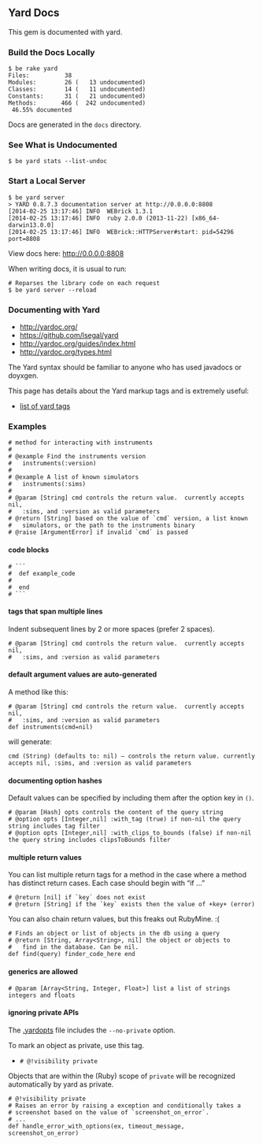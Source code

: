 ## Yard Docs

This gem is documented with yard.

### Build the Docs Locally

```
$ be rake yard
Files:          38
Modules:        26 (   13 undocumented)
Classes:        14 (   11 undocumented)
Constants:      31 (   21 undocumented)
Methods:       466 (  242 undocumented)
 46.55% documented
```

Docs are generated in the `docs` directory.

### See What is Undocumented

```
$ be yard stats --list-undoc
```

### Start a Local Server

```
$ be yard server
> YARD 0.8.7.3 documentation server at http://0.0.0.0:8808
[2014-02-25 13:17:46] INFO  WEBrick 1.3.1
[2014-02-25 13:17:46] INFO  ruby 2.0.0 (2013-11-22) [x86_64-darwin13.0.0]
[2014-02-25 13:17:46] INFO  WEBrick::HTTPServer#start: pid=54296 port=8808
```

View docs here: http://0.0.0.0:8808

When writing docs, it is usual to run:

```
# Reparses the library code on each request
$ be yard server --reload
```

### Documenting with Yard

* http://yardoc.org/
* https://github.com/lsegal/yard
* http://yardoc.org/guides/index.html
* http://yardoc.org/types.html

The Yard syntax should be familiar to anyone who has used javadocs or doyxgen.

This page has details about the Yard markup tags and is extremely useful:

* [list of yard tags](http://rubydoc.info/gems/yard/file/docs/Tags.md#List_of_Available_Tags)

### Examples

```
# method for interacting with instruments
#
# @example Find the instruments version
#   instruments(:version)
#
# @example A list of known simulators
#   instruments(:sims)
#
# @param [String] cmd controls the return value.  currently accepts nil,
#   :sims, and :version as valid parameters
# @return [String] based on the value of `cmd` version, a list known
#   simulators, or the path to the instruments binary
# @raise [ArgumentError] if invalid `cmd` is passed
```

#### code blocks


```
# ```
#  def example_code
#
#  end
# ```
```

#### tags that span multiple lines

Indent subsequent lines by 2 or more spaces (prefer 2 spaces).

```
# @param [String] cmd controls the return value.  currently accepts nil,
#   :sims, and :version as valid parameters
```

#### default argument values are auto-generated

A method like this:

```
# @param [String] cmd controls the return value.  currently accepts nil,
#   :sims, and :version as valid parameters
def instruments(cmd=nil)
```

will generate:

```
cmd (String) (defaults to: nil) — controls the return value. currently accepts nil, :sims, and :version as valid parameters
```

#### documenting option hashes

Default values can be specified by including them after the option key in `()`.

```
# @param [Hash] opts controls the content of the query string
# @option opts [Integer,nil] :with_tag (true) if non-nil the query string includes tag filter
# @option opts [Integer,nil] :with_clips_to_bounds (false) if non-nil the query string includes clipsToBounds filter
```

#### multiple return values

You can list multiple return tags for a method in the case where a method has
distinct return cases.   Each case should begin with “if …”

```
# @return [nil] if `key` does not exist
# @return [String] if the `key` exists then the value of +key+ (error)
```

You can also chain return values, but this freaks out RubyMine. :(

```
# Finds an object or list of objects in the db using a query
# @return [String, Array<String>, nil] the object or objects to
#   find in the database. Can be nil.
def find(query) finder_code_here end
```

#### generics are allowed

```
# @param [Array<String, Integer, Float>] list a list of strings integers and floats
```

#### ignoring private APIs

The [.yardopts](./.yardopts) file includes the `--no-private` option.

To mark an object as private, use this tag.

* `# @!visibility private`

Objects that are within the (Ruby) scope of `private` will be recognized
automatically by yard as private.

```
# @!visibility private
# Raises an error by raising a exception and conditionally takes a
# screenshot based on the value of `screenshot_on_error`.
# ...
def handle_error_with_options(ex, timeout_message, screenshot_on_error)
```
